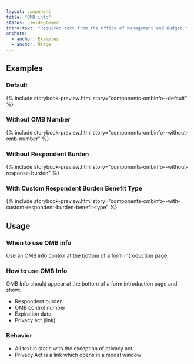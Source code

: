 ```yaml
---
layout: component
title: "OMB info"
status: use-deployed
intro-text: "Required text from the Office of Management and Budget."
anchors:
  - anchor: Examples
  - anchor: Usage
---
```


## Examples

### Default

{% include storybook-preview.html story="components-ombinfo--default" %}

### Without OMB Number

{% include storybook-preview.html story="components-ombinfo--without-omb-number" %}

### Without Respondent Burden

{% include storybook-preview.html story="components-ombinfo--without-response-burden" %}

### With Custom Respondent Burden Benefit Type

{% include storybook-preview.html story="components-ombinfo--with-custom-respondent-burden-benefit-type" %}


## Usage

### When to use OMB info

Use an OMB info control at the bottom of a form introduction page.

### How to use OMB Info

OMB Info should appear at the bottom of a form introduction page and show:

 - Respondent burden
 - OMB control number
 - Expiration date 
 - Privacy act (link)

### Behavior

* All text is static with the exception of privacy act
* Privacy Act is a link which opens in a modal window
